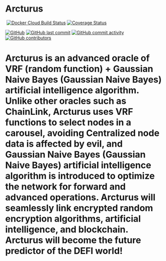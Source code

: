 
# Arcturus

<p align="center">
</p>

[![<UMAprotocol>](https://circleci.com/gh/UMAprotocol/protocol.svg?style=shield)](https://app.circleci.com/pipelines/github/UMAprotocol/protocol)
[![Docker Cloud Build Status](https://img.shields.io/docker/cloud/build/umaprotocol/protocol)](https://hub.docker.com/r/umaprotocol/protocol)
[![Coverage Status](https://coveralls.io/repos/github/UMAprotocol/protocol/badge.svg?branch=master)](https://coveralls.io/github/UMAprotocol/protocol?branch=master)

[![GitHub](https://img.shields.io/github/license/UMAprotocol/protocol)](https://github.com/UMAprotocol/protocol/blob/master/LICENSE)
[![GitHub last commit](https://img.shields.io/github/last-commit/UMAprotocol/protocol)](https://github.com/UMAprotocol/protocol/commits/master)
[![GitHub commit activity](https://img.shields.io/github/commit-activity/m/UMAprotocol/protocol)](https://github.com/UMAprotocol/protocol/commits/master)
[![GitHub contributors](https://img.shields.io/github/contributors-anon/UMAprotocol/protocol)](https://github.com/UMAprotocol/protocol/graphs/contributors)
<h1>Arcturus is an advanced oracle of VRF (random function) + Gaussian Naive Bayes (Gaussian Naive Bayes) artificial intelligence algorithm. Unlike other oracles such as ChainLink, Arcturus uses VRF functions to select nodes in a carousel, avoiding Centralized node data is affected by evil, and Gaussian Naive Bayes (Gaussian Naive Bayes) artificial intelligence algorithm is introduced to optimize the network for forward and advanced operations. Arcturus will seamlessly link encrypted random encryption algorithms, artificial intelligence, and blockchain. Arcturus will become the future predictor of the DEFI world!</h1>
